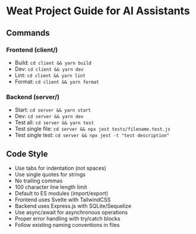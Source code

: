 # Weat Project Guide for AI Assistants

## Commands
### Frontend (client/)
- Build: `cd client && yarn build`
- Dev: `cd client && yarn dev`
- Lint: `cd client && yarn lint`
- Format: `cd client && yarn format`

### Backend (server/)
- Start: `cd server && yarn start`
- Dev: `cd server && yarn dev`
- Test all: `cd server && yarn test`
- Test single file: `cd server && npx jest tests/filename.test.js`
- Test single test: `cd server && npx jest -t "test description"`

## Code Style
- Use tabs for indentation (not spaces)
- Use single quotes for strings
- No trailing commas
- 100 character line length limit
- Default to ES modules (import/export)
- Frontend uses Svelte with TailwindCSS
- Backend uses Express.js with SQLite/Sequelize
- Use async/await for asynchronous operations
- Proper error handling with try/catch blocks
- Follow existing naming conventions in files